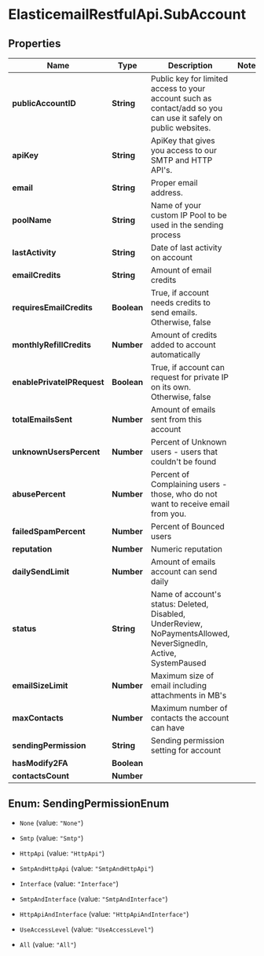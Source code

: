 # ElasticemailRestfulApi.SubAccount

## Properties
Name | Type | Description | Notes
------------ | ------------- | ------------- | -------------
**publicAccountID** | **String** | Public key for limited access to your account such as contact/add so you can use it safely on public websites. | 
**apiKey** | **String** | ApiKey that gives you access to our SMTP and HTTP API&#39;s. | 
**email** | **String** | Proper email address. | 
**poolName** | **String** | Name of your custom IP Pool to be used in the sending process | 
**lastActivity** | **String** | Date of last activity on account | 
**emailCredits** | **String** | Amount of email credits | 
**requiresEmailCredits** | **Boolean** | True, if account needs credits to send emails. Otherwise, false | 
**monthlyRefillCredits** | **Number** | Amount of credits added to account automatically | 
**enablePrivateIPRequest** | **Boolean** | True, if account can request for private IP on its own. Otherwise, false | 
**totalEmailsSent** | **Number** | Amount of emails sent from this account | 
**unknownUsersPercent** | **Number** | Percent of Unknown users - users that couldn&#39;t be found | 
**abusePercent** | **Number** | Percent of Complaining users - those, who do not want to receive email from you. | 
**failedSpamPercent** | **Number** | Percent of Bounced users | 
**reputation** | **Number** | Numeric reputation | 
**dailySendLimit** | **Number** | Amount of emails account can send daily | 
**status** | **String** | Name of account&#39;s status: Deleted, Disabled, UnderReview, NoPaymentsAllowed, NeverSignedIn, Active, SystemPaused | 
**emailSizeLimit** | **Number** | Maximum size of email including attachments in MB&#39;s | 
**maxContacts** | **Number** | Maximum number of contacts the account can have | 
**sendingPermission** | **String** | Sending permission setting for account | 
**hasModify2FA** | **Boolean** |  | 
**contactsCount** | **Number** |  | 


<a name="SendingPermissionEnum"></a>
## Enum: SendingPermissionEnum


* `None` (value: `"None"`)

* `Smtp` (value: `"Smtp"`)

* `HttpApi` (value: `"HttpApi"`)

* `SmtpAndHttpApi` (value: `"SmtpAndHttpApi"`)

* `Interface` (value: `"Interface"`)

* `SmtpAndInterface` (value: `"SmtpAndInterface"`)

* `HttpApiAndInterface` (value: `"HttpApiAndInterface"`)

* `UseAccessLevel` (value: `"UseAccessLevel"`)

* `All` (value: `"All"`)




